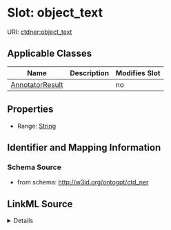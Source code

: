 

# Slot: object_text

URI: [ctdner:object_text](http://w3id.org/ontogpt/ctd_nerobject_text)



<!-- no inheritance hierarchy -->





## Applicable Classes

| Name | Description | Modifies Slot |
| --- | --- | --- |
| [AnnotatorResult](AnnotatorResult.md) |  |  no  |







## Properties

* Range: [String](String.md)





## Identifier and Mapping Information







### Schema Source


* from schema: http://w3id.org/ontogpt/ctd_ner




## LinkML Source

<details>
```yaml
name: object_text
from_schema: http://w3id.org/ontogpt/ctd_ner
rank: 1000
alias: object_text
owner: AnnotatorResult
domain_of:
- AnnotatorResult
range: string

```
</details>